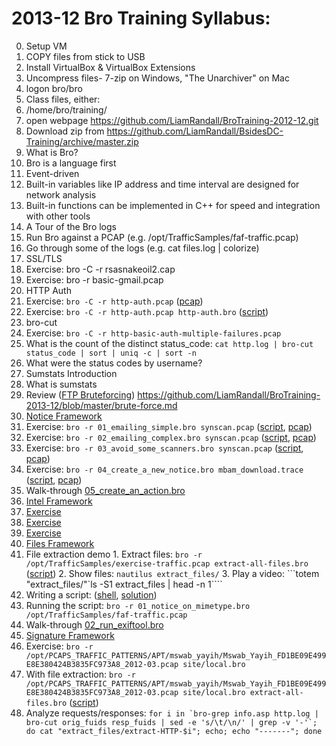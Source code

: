 2013-12 Bro Training Syllabus:
===============

0. Setup VM
  1. COPY files from stick to USB
  2. Install VirtualBox & VirtualBox Extensions
  3. Uncompress files- 7-zip on Windows, "The Unarchiver" on Mac
  4. logon bro/bro
1. Class files, either:
  1. /home/bro/training/
  2. open webpage https://github.com/LiamRandall/BroTraining-2012-12.git
  3. Download zip from https://github.com/LiamRandall/BsidesDC-Training/archive/master.zip
2. What is Bro?
  1. Bro is a language first
  2. Event-driven
  3. Built-in variables like IP address and time interval are designed for network analysis
  4. Built-in functions can be implemented in C++ for speed and integration with other tools
3. A Tour of the Bro logs
  1. Run Bro against a PCAP (e.g. /opt/TrafficSamples/faf-traffic.pcap)
  2. Go through some of the logs (e.g. cat files.log | colorize)
4. SSL/TLS
  1. Exercise: bro -C -r rsasnakeoil2.cap
  2. Exercise: bro -r basic-gmail.pcap
5. HTTP Auth
  1. Exercise: ```bro -C -r http-auth.pcap``` ([pcap](https://github.com/broala/training-resources/raw/master/http-auth/http-auth.pcap))
  2. Exercise: ```bro -C -r http-auth.pcap http-auth.bro``` ([script](https://github.com/broala/training-resources/raw/master/http-auth/http-auth.bro))
6. bro-cut
  1. Exercise: ```bro -C -r http-basic-auth-multiple-failures.pcap```
  2. What is the count of the distinct status_code: ```cat http.log | bro-cut status_code | sort | uniq -c | sort -n``` 
  3. What were the status codes by username?
7. Sumstats Introduction
  1. What is sumstats
  2. Review ([FTP Bruteforcing](https://github.com/LiamRandall/BroTraining-2013-12/blob/master/brute-force.md))
https://github.com/LiamRandall/BroTraining-2013-12/blob/master/brute-force.md
8. [Notice Framework](https://github.com/broala/trainings-resources/raw/master/notice-framework/broala-bro-ids-v2.2-notice.log_Overview.pptx)
  1. Exercise: ```bro -r 01_emailing_simple.bro synscan.pcap``` ([script](https://github.com/broala/training-resources/raw/master/notice-framework/01_emailing_simple.bro), [pcap](https://github.com/broala/training-resources/raw/master/notice-framework/synscan.pcap))
  2. Exercise: ```bro -r 02_emailing_complex.bro synscan.pcap``` ([script](https://github.com/broala/training-resources/raw/master/notice-framework/02_emailing_complex.bro), [pcap](https://github.com/broala/training-resources/raw/master/notice-framework/synscan.pcap))
  3. Exercise: ```bro -r 03_avoid_some_scanners.bro synscan.pcap``` ([script](https://github.com/broala/training-resources/raw/master/notice-framework/03_avoid_some_scanners.bro), [pcap](https://github.com/broala/training-resources/raw/master/notice-framework/synscan.pcap))
  4. Exercise: ```bro -r 04_create_a_new_notice.bro mbam_download.trace``` ([script](https://github.com/broala/training-resources/raw/master/notice-framework/04_create_a_new_notice.bro), [pcap](https://github.com/broala/training-resources/raw/master/notice-framework/mbam_download.trace))
  5. Walk-through [05_create_an_action.bro](https://github.com/broala/training-resources/raw/master/notice-framework/05_create_an_action.bro)
7. [Intel Framework](https://github.com/broala/training-resources/raw/master/intel-framework/intel-framework.key)
  1. [Exercise](https://gist.github.com/grigorescu/6495962)
  2. [Exercise](https://gist.github.com/grigorescu/6496507)
  3. [Exercise](https://gist.github.com/grigorescu/6497534)
8. [Files Framework](https://github.com/broala/training-resources/raw/master/files-framework/files-framework.key)
  1. File extraction demo
    1. Extract files: ```bro -r /opt/TrafficSamples/exercise-traffic.pcap extract-all-files.bro``` ([script](https://github.com/broala/training-resources/raw/master/files-framework/extract-all-files.bro))
    2. Show files: ```nautilus extract_files/```
    3. Play a video: ```totem "extract_files/"`ls -S1 extract_files | head -n 1````
  3. Writing a script: ([shell](https://github.com/broala/training-resources/raw/master/files-framework/01_notice_on_mimetype_shell.bro), [solution](https://github.com/broala/training-resources/raw/master/files-framework/01_notice_on_mimetype.bro))
  4. Running the script: ```bro -r 01_notice_on_mimetype.bro /opt/TrafficSamples/faf-traffic.pcap```
  5. Walk-through [02_run_exiftool.bro](https://github.com/broala/training-resources/raw/master/files-framework/02_run_exiftool.bro)
9. [Signature Framework](https://github.com/broala/training-resources/raw/master/signature-framework/signature-framework.key)
  1. Exercise: ```bro -r /opt/PCAPS_TRAFFIC_PATTERNS/APT/mswab_yayih/Mswab_Yayih_FD1BE09E499E8E380424B3835FC973A8_2012-03.pcap site/local.bro```
  2. With file extraction: ```bro -r /opt/PCAPS_TRAFFIC_PATTERNS/APT/mswab_yayih/Mswab_Yayih_FD1BE09E499E8E380424B3835FC973A8_2012-03.pcap site/local.bro extract-all-files.bro``` ([script](https://github.com/broala/training-resources/raw/master/files-framework/extract-all-files.bro))
  3. Analyze requests/responses: ```for i in `bro-grep info.asp http.log | bro-cut orig_fuids resp_fuids | sed -e 's/\t/\n/' | grep -v '-'`; do cat "extract_files/extract-HTTP-$i"; echo; echo "-------"; done```
